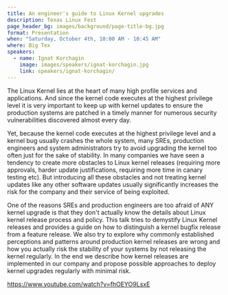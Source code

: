 ```yaml
---
title: An engineer's guide to Linux Kernel upgrades
description: Texas Linux Fest
page_header_bg: images/background/page-title-bg.jpg
format: Presentation
when: "Saturday, October 4th, 10:00 AM - 10:45 AM"
where: Big Tex
speakers:
  - name: Ignat Korchagin
    image: images/speakers/ignat-korchagin.jpg
    link: speakers/ignat-korchagin/
---
```


The Linux Kernel lies at the heart of many high profile services and
applications.  And since the kernel code executes at the highest privilege
level it is very important to keep up with kernel updates to ensure the
production systems are patched in a timely manner for numerous security
vulnerabilities discovered almost every day.

Yet, because the kernel code executes at the highest privilege level and a
kernel bug usually crashes the whole system, many SREs, production engineers
and system administrators try to avoid upgrading the kernel too often just for
the sake of stability.  In many companies we have seen a tendency to create
more obstacles to Linux kernel releases (requiring more approvals, harder
update justifications, requiring more time in canary testing etc).  But
introducing all these obstacles and not treating kernel updates like any other
software updates usually significantly increases the risk for the company and
their service of being exploited.

One of the reasons SREs and production engineers are too afraid of ANY kernel
upgrade is that they don't actually know the details about Linux kernel release
process and policy.  This talk tries to demystify Linux Kernel releases and
provides a guide on how to distinguish a kernel bugfix release from a feature
release.  We also try to explore why commonly established perceptions and
patterns around production kernel releases are wrong and how you actually risk
the stability of your systems by not releasing the kernel regularly.  In the
end we describe how kernel releases are implemented in our company and propose
possible approaches to deploy kernel upgrades regularly with minimal risk.

<https://www.youtube.com/watch?v=fhOEYO9LsxE>
